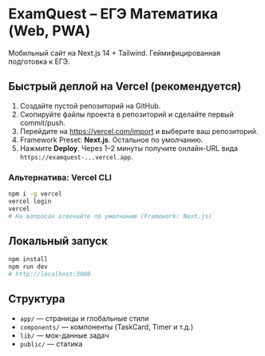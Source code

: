 
# ExamQuest – ЕГЭ Математика (Web, PWA)

Мобильный сайт на Next.js 14 + Tailwind. Геймифицированная подготовка к ЕГЭ.

## Быстрый деплой на Vercel (рекомендуется)
1. Создайте пустой репозиторий на GitHub.
2. Скопируйте файлы проекта в репозиторий и сделайте первый commit/push.
3. Перейдите на https://vercel.com/import и выберите ваш репозиторий.
4. Framework Preset: **Next.js**. Остальное по умолчанию.
5. Нажмите **Deploy**. Через 1–2 минуты получите онлайн-URL вида `https://examquest-...vercel.app`.

### Альтернатива: Vercel CLI
```bash
npm i -g vercel
vercel login
vercel
# На вопросах отвечайте по умолчанию (Framework: Next.js)
```

## Локальный запуск
```bash
npm install
npm run dev
# http://localhost:3000
```

## Структура
- `app/` — страницы и глобальные стили
- `components/` — компоненты (TaskCard, Timer и т.д.)
- `lib/` — мок-данные задач
- `public/` — статика
